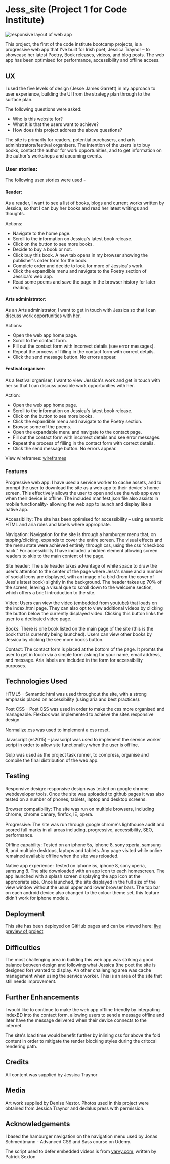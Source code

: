 # Jess_site (Project 1 for Code Institute)

![responsive layout of web app](https://github.com/The-masta-blasta/Jessica_webapp/blob/master/app/assets/images/responsive-design.png)


This project, the first of the code institute bootcamp projects, is a progressive web app that I've built for Irish poet, Jessica Traynor – to showcase her latest Poetry, Book releases, videos, and blog posts. The web app has been optimised for performance, accessibility and offline access.



## UX


I used the five levels of design (Jesse James Garrett) in my approach to user experience, building the UI from the strategy plan through to the surface plan.


The following questions were asked:


* Who is this website for?
* What it is that the users want to achieve?
* How does this project address the above questions?


The site is primarily for readers, potential purchasers, and arts administrators/festival organisers. The intention of the users is to buy books, contact the author for work opportunities, and to get information on the author's workshops and upcoming events.


### User stories:


The following user stories were used -

#### Reader:

As a reader, I want to see a list of books, blogs and current works written by Jessica, so that I can buy her books and read her latest writings and thoughts.

Actions:

* Navigate to the home page. 
* Scroll to the information on Jessica's latest book release. 
* Click on the button to see more books. 
* Decide to buy a book or not. 
* Click buy this book. A new tab opens in my browser showing the publisher's order form for the book. 
* Complete order and decide to look for more of Jessica's work. 
* Click the expandible menu and navigate to the Poetry section of Jessica's web app. 
* Read some poems and save the page in the browser history for later reading.

#### Arts administrator:

As an Arts administrator, I want to get in touch with Jessica so that I can discuss work opportunities with her.

Actions: 

* Open the web app home page. 
* Scroll to the contact form. 
* Fill out the contact form with incorrect details (see error messages). 
* Repeat the process of filling in the contact form with correct details. 
* Click the send message button. No errors appear.

#### Festival organiser:

As a festival organiser, I want to view Jessica's work and get in touch with her so that I can discuss possible work opportunities with her.


Action: 

* Open the web app home page. 
* Scroll to the information on Jessica's latest book release. 
* Click on the button to see more books. 
* Click the expandible menu and navigate to the Poetry section. 
* Browse some of the poems.
* Open the expandable menu and navigate to the contact page.
* Fill out the contact form with incorrect details and see error messages. 
* Repeat the process of filling in the contact form with correct details.
* Click the send message button. No errors appear.


View wireframes: [wireframes](https://the-masta-blasta.github.io/Jessica_webapp/app/Jess-Wireframe.pdf) 


### Features


Progressive web app: I have used a service worker to cache assets, and to prompt the user to download the site as a web app to their device's home screen. This effectively allows the user to open and use the web app even when their device is offline. The included manifest.json file also assists in mobile functionality- allowing the web app to launch and display like a native app.


Accessibility: The site has been optimised for accessibility – using semantic HTML and aria roles and labels where appropriate.


Navigation: Navigation for the site is through a hamburger menu that, on tapping/clicking, expands to cover the entire screen. The visual effects and the menu state were achieved entirely through css, using the css “checkbox hack.” For accessibility I have included a hidden element allowing screen readers to skip to the main content of the page.


Site header: The site header takes advantage of white space to draw the user's attention to the center of the page where Jess's name and a number of social Icons are displayed, with an image of a bird (from the cover of Jess's latest book) slightly in the background. The header takes up 70% of the screen, leaving a visual que to scroll down to the welcome section, which offers a brief introduction to the site.


Video: Users can view the video (embedded from youtube) that loads on the index.html page. They can also opt to view additional videos by clicking the button below the currently displayed video. Clicking this button links the user to a dedicated video page.


Books: There is one book listed on the main page of the site (this is the book that is currently being launched). Users can view other books by Jessica by clicking the see more books button.


Contact: The contact form is placed at the bottom of the page. It promts the user to get in touch via a simple form asking for your name, email address, and message. Aria labels are included in the form for accessibility purposes.



## Technologies Used


HTML5 – Semantic html was used throughout the site, with a strong emphasis placed on accessibility (using aria and best practices).


Post CSS – Post CSS was used in order to make the css more organised and manageable. Flexbox was implemented to achieve the sites responsive design.


Normalize.css was used to implement a css reset.


Javascript (es2015) – javascript was used to implement the service worker script in order to allow site functionality when the user is offline.


Gulp was used as the project task runner, to compress, organise and compile the final distribution of the web app.


## Testing


Responsive design: responsive design was tested on google chrome webdeveloper tools. Once the site was uploaded to github pages it was also tested on a number of phones, tablets, laptop and desktop screens.


Browser compatibility: The site was run on multiple browsers, including chrome, chrome canary, firefox, IE, opera.


Progressive: The site was run through google chrome's lighthouse audit and scored full marks in all areas including, progressive, accessibility, SEO, performance.


Offline capability: Tested on an iphone 5s, iphone 8, sony xperia, samsung 8, and multiple desktops, laptops and tablets. Any page visited while online remained available offline when the site was reloaded.


Native app experience: Tested on iphone 5s, iphone 8, sony xperia, samsung 8. The site downloaded with an app icon to each homescreen. The app launched with a splash screen displaying the app icon at the appropriate size. Once launched, the site displayed in the full size of the view window without the usual upper and lower browser bars. The top bar on each android device also changed to the colour theme set, this feature didn't work for iphone models.


## Deployment


This site has been deployed on GitHub pages and can be viewed here: [live preview of project](https://the-masta-blasta.github.io/Jessica_webapp/) 

## Difficulties

The most challenging area in building this web app was striking a good balance between design and following what Jessica (the poet the site is designed for) wanted to display. An other challenging area was cache management when using the service worker. This is an area of the site that still needs improvement.

## Further Enhancements

I would like to continue to make the web app offline friendly by integrating indexBD into the contact form, allowing users to send a message offline and later have the message delivered when their device connects to the internet.

The site's load time would benefit further by inlining css for above the fold content in order to mitigate the render blocking styles during the critocal rendering path.

## Credits

All content was supplied by Jessica Traynor


## Media


Art work supplied by Denise Nestor. Photos used in this project were obtained from Jessica Traynor and dedalus press with permission.


## Acknowledgements


I based the hamburger navigation on the navigation menu used by Jonas Schmedtmann - Advanced CSS and Sass course on Udemy. 

The script used to defer embedded videos is from [varvy.com](https://varvy.com/pagespeed/defer-videos.html), written by Patrick Sexton